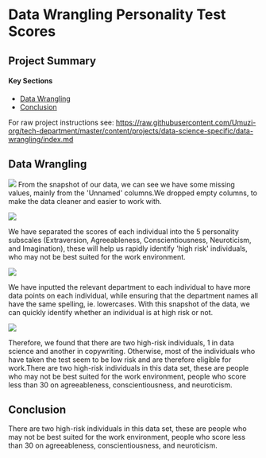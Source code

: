 # Data Wrangling Personality Test Scores

## Project Summary
#### Key Sections
* [Data Wrangling](#Data-Wrangling)
* [Conclusion](#Conclusion)

For raw project instructions see: https://raw.githubusercontent.com/Umuzi-org/tech-department/master/content/projects/data-science-specific/data-wrangling/index.md

## Data Wrangling

![](https://lh3.googleusercontent.com/YfJLy9kT6KzCxQwkdIYzcqjSWczmoyciOabCyFQGSUu3clysC6ppgt6jDbikpdjjIJ81cUjKrfXQqCyzELN--G_FCzD7zE36P3_SFc_XWTGhZSWGyq0f3CRkE1grbG5wv3dSkaZNnw=w2400)
From the snapshot of our data, we can see we have some missing values, mainly from the 'Unnamed' columns.We dropped empty columns, to make the data cleaner and easier to work with.

![](https://lh3.googleusercontent.com/M2DGLTvrinmVzzED3amJ1Zzr4iTMAEYH272hT2oNuEDV38kFdsh54bahej9a9226QYJm5vOXd4fVSQX_VHbhbzO4yDDvclo_heM_bX6TlvlE_O-YwcsZ6AVR084xLu1XMPO4OfumNQ=w2400)

We have separated the scores of each individual into the 5 personality subscales (Extraversion, Agreeableness, Conscientiousness, Neuroticism, and Imagination), these will help us rapidly identify 'high risk' individuals, who may not be best suited for the work environment.

![](https://lh3.googleusercontent.com/jaC8AoClhbPR8ejquXeySFcQkt7L7itkqE6TmB_lpD5pur1ooPU-aojFSMUNWaq3fGqjIiJRVKNLq0BsYQKKeClzSQZhYNZapFncXPQdaW_BLzRvgXIMk925lUhntVUiQ4PzNtzBEw=w2400)


We have inputted the relevant department to each individual to have more data points on each individual, while ensuring that the department names all have the same spelling, ie. lowercases. With this snapshot of the data, we can quickly identify whether an individual is at high risk or not.

![](https://lh3.googleusercontent.com/1P85E9gRKD53uEqn9Wb5CXikRPE1X24wbDJicZyhYKXCniZsFvqP0bIqzYfoCEn0eSmdgYJdmaO2WEvj5ABMw00uW-V1V8PZ_HIEFTEza4EykuBnn8H5Vy_omSOI8_YJWCr0Y5yXtQ=w2400)

Therefore, we found that there are two high-risk individuals, 1 in data science and another in copywriting. Otherwise, most of the individuals who have taken the test seem to be low risk and are therefore eligible for work.There are two high-risk individuals in this data set, these are people who may not be best suited for the work environment, people who score less than 30 on agreeableness, conscientiousness, and neuroticism.

## Conclusion

There are two high-risk individuals in this data set, these are people who may not be best suited for the work environment, people who score less than 30 on agreeableness, conscientiousness, and neuroticism.

